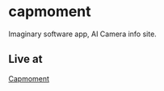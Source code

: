 # capmoment
Imaginary software app, AI Camera info site.

## Live at
<a href="https://mulfranck.github.io/capmoment/">Capmoment</a>
